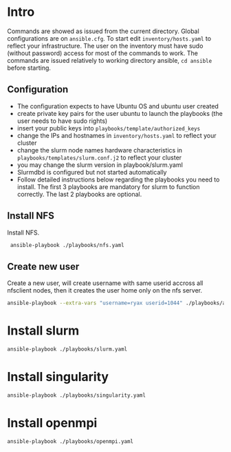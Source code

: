 
# Intro

Commands are showed as issued from the current directory.
Global configurations are on `ansible.cfg`. To start
edit `inventory/hosts.yaml` to reflect your infrastructure.
The user on the inventory must have sudo (without password)
access for most of the commands to work. The commands are 
issued relatively  to working directory ansible, `cd ansible`
before starting.

## Configuration

* The configuration expects to have Ubuntu OS and ubuntu user created
* create private key pairs for the user ubuntu to launch the playbooks (the user needs to have sudo rights)
* insert your public keys into `playbooks/template/authorized_keys`
* change the IPs and hostnames in `inventory/hosts.yaml` to reflect your cluster
* change the slurm node names hardware characteristics in `playbooks/templates/slurm.conf.j2` to reflect your cluster
* you may change the slurm version in playbook/slurm.yaml
* Slurmdbd is configured but not started automatically
* Follow detailed instructions below regarding the playbooks you need to install. The first 3 playbooks are mandatory for slurm to function correctly. The last 2 playbooks are optional.

## Install NFS

Install NFS.

```sh
 ansible-playbook ./playbooks/nfs.yaml
```

## Create new user

Create a new user, will create username with same userid accross all
nfsclient nodes, then it creates the user home only on the nfs server.

```sh
ansible-playbook --extra-vars "username=ryax userid=1044" ./playbooks/add-user.yaml
```

# Install slurm

```sh
ansible-playbook ./playbooks/slurm.yaml
```

# Install singularity

```sh
ansible-playbook ./playbooks/singularity.yaml
```

# Install openmpi

```sh
ansible-playbook ./playbooks/openmpi.yaml
```
